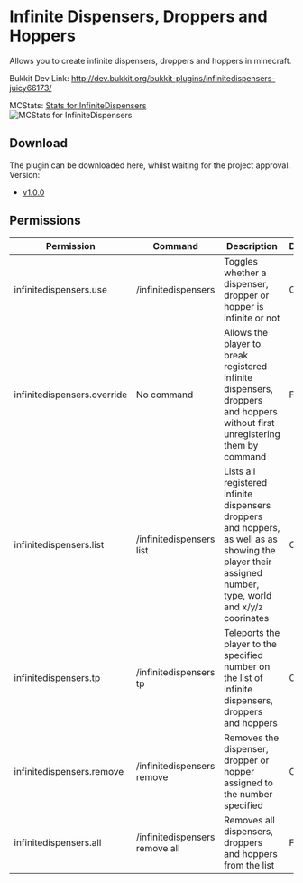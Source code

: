 Infinite Dispensers, Droppers and Hoppers
=========================================

Allows you to create infinite dispensers, droppers and hoppers in minecraft.

Bukkit Dev Link: http://dev.bukkit.org/bukkit-plugins/infinitedispensers-juicy66173/


MCStats: [Stats for InfiniteDispensers](http://mcstats.org/plugin/InfiniteDispensers)  
![MCStats for InfiniteDispensers](http://api.mcstats.org/signature/InfiniteDispensers.png)


Download
--------


The plugin can be downloaded here, whilst waiting for the project approval.
Version:
  
* [v1.0.0](http://dev.bukkit.org/media/files/774/257/InfiniteDispensers_v1.0.0.jar)




Permissions
-----------



|Permission|Command|Description|Default|
|----------|-------|-----------|-------|
|infinitedispensers.use|/infinitedispensers|Toggles whether a dispenser, dropper or hopper is infinite or not|Op|
|infinitedispensers.override|No command|Allows the player to break registered infinite dispensers, droppers and hoppers without first unregistering them by command|False|
|infinitedispensers.list|/infinitedispensers list|Lists all registered infinite dispensers droppers and hoppers, as well as as showing the player their assigned number, type, world and x/y/z coorinates|Op|
|infinitedispensers.tp|/infinitedispensers tp <number>|Teleports the player to the specified number on the list of infinite dispensers, droppers and hoppers|Op|
|infinitedispensers.remove|/infinitedispensers remove <number>|Removes the dispenser, dropper or hopper assigned to the number specified|Op|
|infinitedispensers.all|/infinitedispensers remove all|Removes all dispensers, droppers and hoppers from the list|False|
